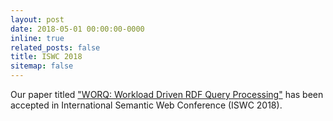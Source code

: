 ```yaml
---
layout: post
date: 2018-05-01 00:00:00-0000
inline: true
related_posts: false
title: ISWC 2018
sitemap: false
---
```


Our paper titled ["WORQ: Workload Driven RDF Query Processing"](/assets/pdf/papers/worq.pdf) has been accepted in International Semantic Web Conference (ISWC 2018).
